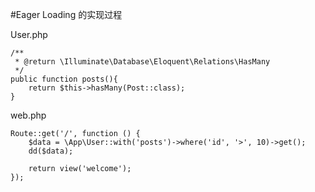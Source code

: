 #Eager Loading 的实现过程

User.php
```
/**
 * @return \Illuminate\Database\Eloquent\Relations\HasMany
 */
public function posts(){
    return $this->hasMany(Post::class);
}
```

web.php
```
Route::get('/', function () {
    $data = \App\User::with('posts')->where('id', '>', 10)->get();
    dd($data);
    
    return view('welcome');
});
```